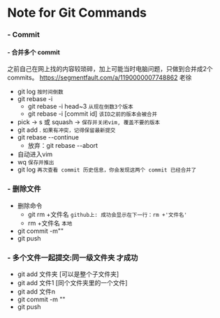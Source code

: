 # Note for Git Commands

### - Commit
#### - 合并多个 commit
之前自己在网上找的内容较琐碎，加上可能当时电脑问题，只做到合并成2个commits。
https://segmentfault.com/a/1190000007748862 老徐
- git log `按时间倒数`
- git rebase -i 
  - git rebase -i head~3 `从现在倒数3个版本`
  - git rebase -i [commit id] `该ID之前的版本会被合并`
- pick -> s 或 squash -> `保存并关闭vim, 覆盖不要的版本`
- git add . `如果有冲突，记得保留最新提交`
- git rebase --continue 
  - 放弃：git rebase --abort   
- 自动进入vim
- wq `保存并推出`
- git log `再次查看 commit 历史信息，你会发现这两个 commit 已经合并了`

### - 删除文件

- 删除命令    
  - git rm +文件名 `github上: 成功会显示在下一行：rm +'文件名'`  
  - rm +文件名 `本地`
- git commit -m""
- git push

### - 多个文件一起提交:同一级文件夹 才成功
- git add 文件夹 [可以是整个子文件夹]
- git add 文件1  [同个文件夹里的一个文件]
- git add 文件n
- git commit -m ""
- git push


